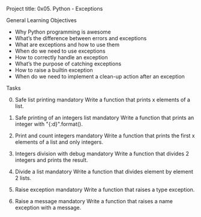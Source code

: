 Project title: 0x05. Python - Exceptions

General Learning Objectives

* Why Python programming is awesome
* What’s the difference between errors and exceptions
* What are exceptions and how to use them
* When do we need to use exceptions
* How to correctly handle an exception
* What’s the purpose of catching exceptions
* How to raise a builtin exception
* When do we need to implement a clean-up action after an exception

Tasks

0. Safe list printing
mandatory
Write a function that prints x elements of a list.

1. Safe printing of an integers list
mandatory
Write a function that prints an integer with "{:d}".format().

2. Print and count integers
mandatory
Write a function that prints the first x elements of a list and only integers.

3. Integers division with debug
mandatory
Write a function that divides 2 integers and prints the result.

4. Divide a list
mandatory
Write a function that divides element by element 2 lists.

5. Raise exception
mandatory
Write a function that raises a type exception.

6. Raise a message
mandatory
Write a function that raises a name exception with a message.
